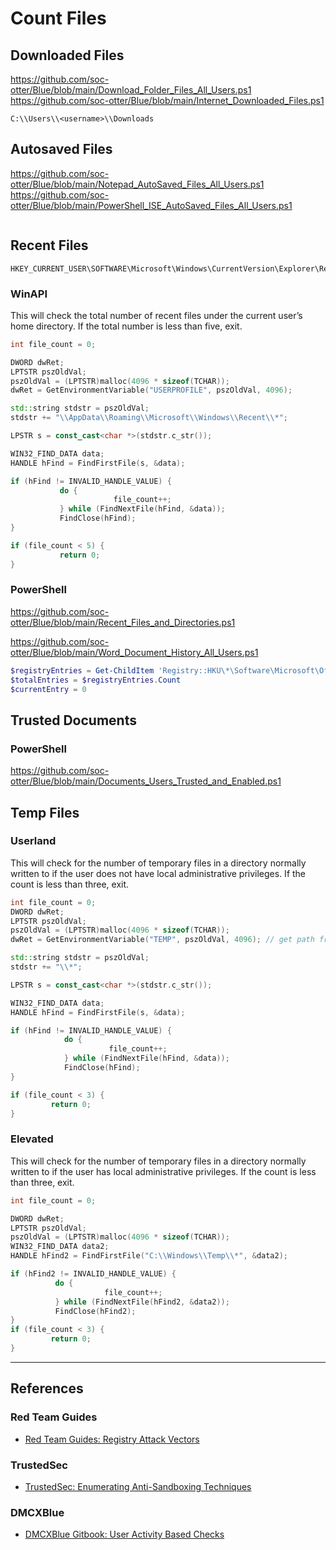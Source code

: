 # Count Files

## Downloaded Files

https://github.com/soc-otter/Blue/blob/main/Download_Folder_Files_All_Users.ps1
https://github.com/soc-otter/Blue/blob/main/Internet_Downloaded_Files.ps1

```
C:\\Users\\<username>\\Downloads
```

## Autosaved Files

https://github.com/soc-otter/Blue/blob/main/Notepad_AutoSaved_Files_All_Users.ps1
https://github.com/soc-otter/Blue/blob/main/PowerShell_ISE_AutoSaved_Files_All_Users.ps1 

```

```
## Recent Files

```
HKEY_CURRENT_USER\SOFTWARE\Microsoft\Windows\CurrentVersion\Explorer\RecentDocs
```

### WinAPI

 This will check the total number of recent files under the current user’s home directory. If the total number is less than five, exit. 

```cpp
int file_count = 0;

DWORD dwRet;
LPTSTR pszOldVal;
pszOldVal = (LPTSTR)malloc(4096 * sizeof(TCHAR));
dwRet = GetEnvironmentVariable("USERPROFILE", pszOldVal, 4096);

std::string stdstr = pszOldVal;
stdstr += "\\AppData\\Roaming\\Microsoft\\Windows\\Recent\\*";

LPSTR s = const_cast<char *>(stdstr.c_str());

WIN32_FIND_DATA data;
HANDLE hFind = FindFirstFile(s, &data);

if (hFind != INVALID_HANDLE_VALUE) {
           do {
                       file_count++;
           } while (FindNextFile(hFind, &data));
           FindClose(hFind);
}

if (file_count < 5) {
           return 0;
}
```

### PowerShell

https://github.com/soc-otter/Blue/blob/main/Recent_Files_and_Directories.ps1

https://github.com/soc-otter/Blue/blob/main/Word_Document_History_All_Users.ps1

```powershell
$registryEntries = Get-ChildItem 'Registry::HKU\*\Software\Microsoft\Office\*\Word\Reading Locations\*' -ErrorAction SilentlyContinue
$totalEntries = $registryEntries.Count
$currentEntry = 0
```

## Trusted Documents

### PowerShell

https://github.com/soc-otter/Blue/blob/main/Documents_Users_Trusted_and_Enabled.ps1

## Temp Files

### Userland

 This will check for the number of temporary files in a directory normally written to if the user does not have local administrative privileges. If the count is less than three, exit. 

```cpp
int file_count = 0;
DWORD dwRet;   
LPTSTR pszOldVal;
pszOldVal = (LPTSTR)malloc(4096 * sizeof(TCHAR));
dwRet = GetEnvironmentVariable("TEMP", pszOldVal, 4096); // get path from environment variable

std::string stdstr = pszOldVal;
stdstr += "\\*";

LPSTR s = const_cast<char *>(stdstr.c_str());

WIN32_FIND_DATA data;
HANDLE hFind = FindFirstFile(s, &data);

if (hFind != INVALID_HANDLE_VALUE) {
            do {
                      file_count++;
            } while (FindNextFile(hFind, &data));
            FindClose(hFind);
}

if (file_count < 3) {
         return 0;
}
```

### Elevated

 This will check for the number of temporary files in a directory normally written to if the user has local administrative privileges. If the count is less than three, exit. 

```cpp
int file_count = 0;

DWORD dwRet;   
LPTSTR pszOldVal;
pszOldVal = (LPTSTR)malloc(4096 * sizeof(TCHAR));
WIN32_FIND_DATA data2;
HANDLE hFind2 = FindFirstFile("C:\\Windows\\Temp\\*", &data2);

if (hFind2 != INVALID_HANDLE_VALUE) {
          do {
                     file_count++;
          } while (FindNextFile(hFind2, &data2));
          FindClose(hFind2);
}
if (file_count < 3) {
         return 0;
}
```

---
## References

### Red Team Guides

- [Red Team Guides: Registry Attack Vectors](https://blog.redteamguides.com/registry-attack-vectorsrtc0018)

### TrustedSec

- [TrustedSec: Enumerating Anti-Sandboxing Techniques](https://trustedsec.com/blog/enumerating-anti-sandboxing-techniques)

### DMCXBlue

- [DMCXBlue Gitbook: User Activity Based Checks](https://dmcxblue.gitbook.io/red-team-notes-2-0/red-team-techniques/defense-evasion/t1497-virtualization-sandbox-evasion/user-activity-based-checks)